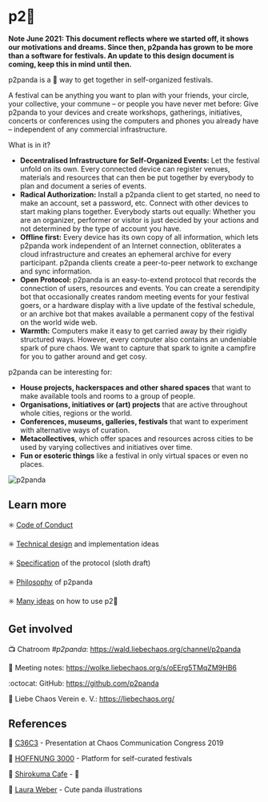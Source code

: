 # p2:panda_face:

**Note June 2021: This document reflects where we started off, it shows our motivations and dreams. Since then, p2panda has grown to be more than a software for festivals. An update to this design document is coming, keep this in mind until then.**

p2panda is a :panda_face: way to get together in self-organized festivals. 

A festival can be anything you want to plan with your friends, your circle, your collective, your commune – or people you have never met before: Give p2panda to your devices and create workshops, gatherings, initiatives, concerts or conferences using the computers and phones you already have – independent of any commercial infrastructure.

What is in it?

- **Decentralised Infrastructure for Self-Organized Events:** Let the festival unfold on its own. Every connected device can register venues, materials and resources that can then be put together by everybody to plan and document a series of events.
- **Radical Authorization:** Install a p2panda client to get started, no need to make an account, set a password, etc. Connect with other devices to start making plans together. Everybody starts out equally: Whether you are an organizer, performer or visitor is just decided by your actions and not determined by the type of account you have.
- **Offline first:** Every device has its own copy of all information, which lets p2panda work independent of an Internet connection, obliterates a cloud infrastructure and creates an ephemeral archive for every participant. p2panda clients create a peer-to-peer network to exchange and sync information.
- **Open Protocol:** p2panda is an easy-to-extend protocol that records the connection of users, resources and events. You can create a serendipity bot that occasionally creates random meeting events for your festival goers, or a hardware display with a live update of the festival schedule, or an archive bot that makes available a permanent copy of the festival on the world wide web.
- **Warmth:** Computers make it easy to get carried away by their rigidly structured ways. However, every computer also contains an undeniable spark of pure chaos. We want to capture that spark to ignite a campfire for you to gather around and get cosy.

p2panda can be interesting for:

- **House projects, hackerspaces and other shared spaces** that want to make available tools and rooms to a group of people.
- **Organisations, initiatives or (art) projects** that are active throughout whole cities, regions or the world.
- **Conferences, museums, galleries, festivals** that want to experiment with alternative ways of curation.
- **Metacollectives**, which offer spaces and resources across cities to be used by varying collectives and initiatives over time.
- **Fun or esoteric things** like a festival in only virtual spaces or even no places.

![p2panda](https://raw.githubusercontent.com/p2panda/design-document/master/images/pandas.jpg)

## Learn more

:eight_spoked_asterisk: [Code of Conduct](https://github.com/p2panda/design-document/blob/master/CODE_OF_CONDUCT.md)

:eight_spoked_asterisk: [Technical design](https://github.com/p2panda/design-document/blob/master/DESIGN.md) and implementation ideas

:eight_spoked_asterisk: [Specification](https://github.com/p2panda/design-document/blob/master/spec) of the protocol (sloth draft)

:eight_spoked_asterisk: [Philosophy](https://github.com/p2panda/design-document/blob/master/PHILOSOPHY.md) of p2panda

:eight_spoked_asterisk: [Many ideas](https://github.com/p2panda/design-document/blob/master/IDEAS.md) on how to use p2:panda_face:

## Get involved

:tv: Chatroom *#p2panda*: https://wald.liebechaos.org/channel/p2panda

:lollipop: Meeting notes: https://wolke.liebechaos.org/s/oEErg5TMqZM9HB6

:octocat: GitHub: https://github.com/p2panda

:sparkling_heart: Liebe Chaos Verein e. V.: https://liebechaos.org/

## References

:diamond_shape_with_a_dot_inside: [C36C3](https://media.ccc.de/v/36c3-10756-p2panda) - Presentation at Chaos Communication Congress 2019

:diamond_shape_with_a_dot_inside: [HOFFNUNG 3000](https://github.com/adzialocha/hoffnung3000) - Platform for self-curated festivals

:diamond_shape_with_a_dot_inside: [Shirokuma Cafe](https://en.wikipedia.org/wiki/Shirokuma_Cafe) - :panda_face:

:diamond_shape_with_a_dot_inside: [Laura Weber](http://www.lauraweber.net) - Cute panda illustrations
